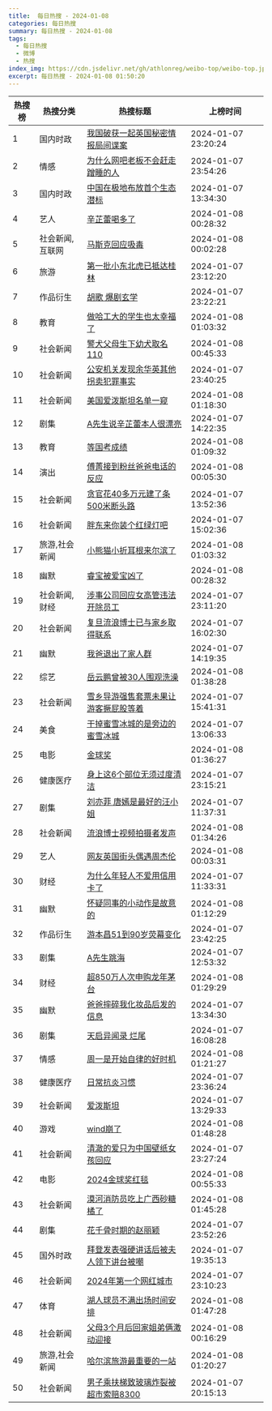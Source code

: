```yaml
---
title:  每日热搜 - 2024-01-08
categories: 每日热搜
summary: 每日热搜 - 2024-01-08
tags:
  - 每日热搜
  - 微博
  - 热搜
index_img: https://cdn.jsdelivr.net/gh/athlonreg/weibo-top/weibo-top.jpeg
excerpt: 每日热搜 - 2024-01-08 01:50:20
---
```


| 热搜榜 | 热搜分类 | 热搜标题 | 上榜时间 |
| --- | --- | --- | --- |
| 1 | 国内时政 | [我国破获一起英国秘密情报局间谍案](https://s.weibo.com/weibo%3Fq%3D%2523%E6%88%91%E5%9B%BD%E7%A0%B4%E8%8E%B7%E4%B8%80%E8%B5%B7%E8%8B%B1%E5%9B%BD%E7%A7%98%E5%AF%86%E6%83%85%E6%8A%A5%E5%B1%80%E9%97%B4%E8%B0%8D%E6%A1%88%2523) | 2024-01-07 23:20:24 | 
| 2 | 情感 | [为什么网吧老板不会赶走蹭睡的人](https://s.weibo.com/weibo%3Fq%3D%2523%E4%B8%BA%E4%BB%80%E4%B9%88%E7%BD%91%E5%90%A7%E8%80%81%E6%9D%BF%E4%B8%8D%E4%BC%9A%E8%B5%B6%E8%B5%B0%E8%B9%AD%E7%9D%A1%E7%9A%84%E4%BA%BA%2523) | 2024-01-07 23:54:26 | 
| 3 | 国内时政 | [中国在极地布放首个生态潜标](https://s.weibo.com/weibo%3Fq%3D%2523%E4%B8%AD%E5%9B%BD%E5%9C%A8%E6%9E%81%E5%9C%B0%E5%B8%83%E6%94%BE%E9%A6%96%E4%B8%AA%E7%94%9F%E6%80%81%E6%BD%9C%E6%A0%87%2523) | 2024-01-07 13:34:30 | 
| 4 | 艺人 | [辛芷蕾喝多了](https://s.weibo.com/weibo%3Fq%3D%2523%E8%BE%9B%E8%8A%B7%E8%95%BE%E5%96%9D%E5%A4%9A%E4%BA%86%2523) | 2024-01-08 00:28:32 | 
| 5 | 社会新闻,互联网 | [马斯克回应吸毒](https://s.weibo.com/weibo%3Fq%3D%2523%E9%A9%AC%E6%96%AF%E5%85%8B%E5%9B%9E%E5%BA%94%E5%90%B8%E6%AF%92%2523) | 2024-01-08 00:02:28 | 
| 6 | 旅游 | [第一批小东北虎已抵达桂林](https://s.weibo.com/weibo%3Fq%3D%2523%E7%AC%AC%E4%B8%80%E6%89%B9%E5%B0%8F%E4%B8%9C%E5%8C%97%E8%99%8E%E5%B7%B2%E6%8A%B5%E8%BE%BE%E6%A1%82%E6%9E%97%2523) | 2024-01-07 23:12:20 | 
| 7 | 作品衍生 | [胡歌 爆剧玄学](https://s.weibo.com/weibo%3Fq%3D%2523%E8%83%A1%E6%AD%8C%20%E7%88%86%E5%89%A7%E7%8E%84%E5%AD%A6%2523) | 2024-01-07 23:22:21 | 
| 8 | 教育 | [做哈工大的学生也太幸福了](https://s.weibo.com/weibo%3Fq%3D%2523%E5%81%9A%E5%93%88%E5%B7%A5%E5%A4%A7%E7%9A%84%E5%AD%A6%E7%94%9F%E4%B9%9F%E5%A4%AA%E5%B9%B8%E7%A6%8F%E4%BA%86%2523) | 2024-01-08 01:03:32 | 
| 9 | 社会新闻 | [警犬父母生下幼犬取名110](https://s.weibo.com/weibo%3Fq%3D%2523%E8%AD%A6%E7%8A%AC%E7%88%B6%E6%AF%8D%E7%94%9F%E4%B8%8B%E5%B9%BC%E7%8A%AC%E5%8F%96%E5%90%8D110%2523) | 2024-01-08 00:45:33 | 
| 10 | 社会新闻 | [公安机关发现余华英其他拐卖犯罪事实](https://s.weibo.com/weibo%3Fq%3D%2523%E5%85%AC%E5%AE%89%E6%9C%BA%E5%85%B3%E5%8F%91%E7%8E%B0%E4%BD%99%E5%8D%8E%E8%8B%B1%E5%85%B6%E4%BB%96%E6%8B%90%E5%8D%96%E7%8A%AF%E7%BD%AA%E4%BA%8B%E5%AE%9E%2523) | 2024-01-07 23:40:25 | 
| 11 | 社会新闻 | [美国爱泼斯坦名单一窥](https://s.weibo.com/weibo%3Fq%3D%2523%E7%BE%8E%E5%9B%BD%E7%88%B1%E6%B3%BC%E6%96%AF%E5%9D%A6%E5%90%8D%E5%8D%95%E4%B8%80%E7%AA%A5%2523) | 2024-01-08 01:18:30 | 
| 12 | 剧集 | [A先生说辛芷蕾本人很漂亮](https://s.weibo.com/weibo%3Fq%3D%2523A%E5%85%88%E7%94%9F%E8%AF%B4%E8%BE%9B%E8%8A%B7%E8%95%BE%E6%9C%AC%E4%BA%BA%E5%BE%88%E6%BC%82%E4%BA%AE%2523) | 2024-01-07 14:22:35 | 
| 13 | 教育 | [等国考成绩](https://s.weibo.com/weibo%3Fq%3D%2523%E7%AD%89%E5%9B%BD%E8%80%83%E6%88%90%E7%BB%A9%2523) | 2024-01-08 01:09:32 | 
| 14 | 演出 | [傅菁接到粉丝爸爸电话的反应](https://s.weibo.com/weibo%3Fq%3D%2523%E5%82%85%E8%8F%81%E6%8E%A5%E5%88%B0%E7%B2%89%E4%B8%9D%E7%88%B8%E7%88%B8%E7%94%B5%E8%AF%9D%E7%9A%84%E5%8F%8D%E5%BA%94%2523) | 2024-01-08 00:05:30 | 
| 15 | 社会新闻 | [贪官花40多万元建了条500米断头路](https://s.weibo.com/weibo%3Fq%3D%2523%E8%B4%AA%E5%AE%98%E8%8A%B140%E5%A4%9A%E4%B8%87%E5%85%83%E5%BB%BA%E4%BA%86%E6%9D%A1500%E7%B1%B3%E6%96%AD%E5%A4%B4%E8%B7%AF%2523) | 2024-01-07 13:52:36 | 
| 16 | 社会新闻 | [胖东来你装个红绿灯吧](https://s.weibo.com/weibo%3Fq%3D%2523%E8%83%96%E4%B8%9C%E6%9D%A5%E4%BD%A0%E8%A3%85%E4%B8%AA%E7%BA%A2%E7%BB%BF%E7%81%AF%E5%90%A7%2523) | 2024-01-07 15:02:36 | 
| 17 | 旅游,社会新闻 | [小熊猫小折耳根来尔滨了](https://s.weibo.com/weibo%3Fq%3D%2523%E5%B0%8F%E7%86%8A%E7%8C%AB%E5%B0%8F%E6%8A%98%E8%80%B3%E6%A0%B9%E6%9D%A5%E5%B0%94%E6%BB%A8%E4%BA%86%2523) | 2024-01-08 01:03:32 | 
| 18 | 幽默 | [睿宝被爱宝凶了](https://s.weibo.com/weibo%3Fq%3D%2523%E7%9D%BF%E5%AE%9D%E8%A2%AB%E7%88%B1%E5%AE%9D%E5%87%B6%E4%BA%86%2523) | 2024-01-08 00:28:32 | 
| 19 | 社会新闻,财经 | [涉事公司回应女高管违法开除员工](https://s.weibo.com/weibo%3Fq%3D%2523%E6%B6%89%E4%BA%8B%E5%85%AC%E5%8F%B8%E5%9B%9E%E5%BA%94%E5%A5%B3%E9%AB%98%E7%AE%A1%E8%BF%9D%E6%B3%95%E5%BC%80%E9%99%A4%E5%91%98%E5%B7%A5%2523) | 2024-01-07 23:11:20 | 
| 20 | 社会新闻 | [复旦流浪博士已与家乡取得联系](https://s.weibo.com/weibo%3Fq%3D%2523%E5%A4%8D%E6%97%A6%E6%B5%81%E6%B5%AA%E5%8D%9A%E5%A3%AB%E5%B7%B2%E4%B8%8E%E5%AE%B6%E4%B9%A1%E5%8F%96%E5%BE%97%E8%81%94%E7%B3%BB%2523) | 2024-01-07 16:02:30 | 
| 21 | 幽默 | [我爸退出了家人群](https://s.weibo.com/weibo%3Fq%3D%2523%E6%88%91%E7%88%B8%E9%80%80%E5%87%BA%E4%BA%86%E5%AE%B6%E4%BA%BA%E7%BE%A4%2523) | 2024-01-07 14:19:35 | 
| 22 | 综艺 | [岳云鹏曾被30人围观洗澡](https://s.weibo.com/weibo%3Fq%3D%2523%E5%B2%B3%E4%BA%91%E9%B9%8F%E6%9B%BE%E8%A2%AB30%E4%BA%BA%E5%9B%B4%E8%A7%82%E6%B4%97%E6%BE%A1%2523) | 2024-01-08 01:38:28 | 
| 23 | 社会新闻 | [雪乡导游强售套票未果让游客撅屁股等着](https://s.weibo.com/weibo%3Fq%3D%2523%E9%9B%AA%E4%B9%A1%E5%AF%BC%E6%B8%B8%E5%BC%BA%E5%94%AE%E5%A5%97%E7%A5%A8%E6%9C%AA%E6%9E%9C%E8%AE%A9%E6%B8%B8%E5%AE%A2%E6%92%85%E5%B1%81%E8%82%A1%E7%AD%89%E7%9D%80%2523) | 2024-01-07 15:41:31 | 
| 24 | 美食 | [干掉蜜雪冰城的是旁边的蜜雪冰城](https://s.weibo.com/weibo%3Fq%3D%2523%E5%B9%B2%E6%8E%89%E8%9C%9C%E9%9B%AA%E5%86%B0%E5%9F%8E%E7%9A%84%E6%98%AF%E6%97%81%E8%BE%B9%E7%9A%84%E8%9C%9C%E9%9B%AA%E5%86%B0%E5%9F%8E%2523) | 2024-01-07 13:06:33 | 
| 25 | 电影 | [金球奖](https://s.weibo.com/weibo%3Fq%3D%2523%E9%87%91%E7%90%83%E5%A5%96%2523) | 2024-01-08 01:36:27 | 
| 26 | 健康医疗 | [身上这6个部位无须过度清洁](https://s.weibo.com/weibo%3Fq%3D%2523%E8%BA%AB%E4%B8%8A%E8%BF%996%E4%B8%AA%E9%83%A8%E4%BD%8D%E6%97%A0%E9%A1%BB%E8%BF%87%E5%BA%A6%E6%B8%85%E6%B4%81%2523) | 2024-01-07 23:15:21 | 
| 27 | 剧集 | [刘亦菲 唐嫣是最好的汪小姐](https://s.weibo.com/weibo%3Fq%3D%2523%E5%88%98%E4%BA%A6%E8%8F%B2%20%E5%94%90%E5%AB%A3%E6%98%AF%E6%9C%80%E5%A5%BD%E7%9A%84%E6%B1%AA%E5%B0%8F%E5%A7%90%2523) | 2024-01-07 11:37:31 | 
| 28 | 社会新闻 | [流浪博士视频拍摄者发声](https://s.weibo.com/weibo%3Fq%3D%2523%E6%B5%81%E6%B5%AA%E5%8D%9A%E5%A3%AB%E8%A7%86%E9%A2%91%E6%8B%8D%E6%91%84%E8%80%85%E5%8F%91%E5%A3%B0%2523) | 2024-01-08 01:34:26 | 
| 29 | 艺人 | [网友英国街头偶遇周杰伦](https://s.weibo.com/weibo%3Fq%3D%2523%E7%BD%91%E5%8F%8B%E8%8B%B1%E5%9B%BD%E8%A1%97%E5%A4%B4%E5%81%B6%E9%81%87%E5%91%A8%E6%9D%B0%E4%BC%A6%2523) | 2024-01-08 00:03:31 | 
| 30 | 财经 | [为什么年轻人不爱用信用卡了](https://s.weibo.com/weibo%3Fq%3D%2523%E4%B8%BA%E4%BB%80%E4%B9%88%E5%B9%B4%E8%BD%BB%E4%BA%BA%E4%B8%8D%E7%88%B1%E7%94%A8%E4%BF%A1%E7%94%A8%E5%8D%A1%E4%BA%86%2523) | 2024-01-07 11:33:31 | 
| 31 | 幽默 | [怀疑同事的小动作是故意的](https://s.weibo.com/weibo%3Fq%3D%2523%E6%80%80%E7%96%91%E5%90%8C%E4%BA%8B%E7%9A%84%E5%B0%8F%E5%8A%A8%E4%BD%9C%E6%98%AF%E6%95%85%E6%84%8F%E7%9A%84%2523) | 2024-01-08 01:12:29 | 
| 32 | 作品衍生 | [游本昌51到90岁荧幕变化](https://s.weibo.com/weibo%3Fq%3D%2523%E6%B8%B8%E6%9C%AC%E6%98%8C51%E5%88%B090%E5%B2%81%E8%8D%A7%E5%B9%95%E5%8F%98%E5%8C%96%2523) | 2024-01-07 23:42:25 | 
| 33 | 剧集 | [A先生跳海](https://s.weibo.com/weibo%3Fq%3D%2523A%E5%85%88%E7%94%9F%E8%B7%B3%E6%B5%B7%2523) | 2024-01-07 12:53:32 | 
| 34 | 财经 | [超850万人次申购龙年茅台](https://s.weibo.com/weibo%3Fq%3D%2523%E8%B6%85850%E4%B8%87%E4%BA%BA%E6%AC%A1%E7%94%B3%E8%B4%AD%E9%BE%99%E5%B9%B4%E8%8C%85%E5%8F%B0%2523) | 2024-01-08 01:29:29 | 
| 35 | 幽默 | [爸爸摔碎我化妆品后发的信息](https://s.weibo.com/weibo%3Fq%3D%2523%E7%88%B8%E7%88%B8%E6%91%94%E7%A2%8E%E6%88%91%E5%8C%96%E5%A6%86%E5%93%81%E5%90%8E%E5%8F%91%E7%9A%84%E4%BF%A1%E6%81%AF%2523) | 2024-01-07 13:34:30 | 
| 36 | 剧集 | [天启异闻录 烂尾](https://s.weibo.com/weibo%3Fq%3D%2523%E5%A4%A9%E5%90%AF%E5%BC%82%E9%97%BB%E5%BD%95%20%E7%83%82%E5%B0%BE%2523) | 2024-01-07 16:08:28 | 
| 37 | 情感 | [周一是开始自律的好时机](https://s.weibo.com/weibo%3Fq%3D%2523%E5%91%A8%E4%B8%80%E6%98%AF%E5%BC%80%E5%A7%8B%E8%87%AA%E5%BE%8B%E7%9A%84%E5%A5%BD%E6%97%B6%E6%9C%BA%2523) | 2024-01-08 01:21:27 | 
| 38 | 健康医疗 | [日常抗炎习惯](https://s.weibo.com/weibo%3Fq%3D%2523%E6%97%A5%E5%B8%B8%E6%8A%97%E7%82%8E%E4%B9%A0%E6%83%AF%2523) | 2024-01-07 23:36:24 | 
| 39 | 社会新闻 | [爱泼斯坦](https://s.weibo.com/weibo%3Fq%3D%2523%E7%88%B1%E6%B3%BC%E6%96%AF%E5%9D%A6%2523) | 2024-01-07 13:29:33 | 
| 40 | 游戏 | [wind崩了](https://s.weibo.com/weibo%3Fq%3D%2523wind%E5%B4%A9%E4%BA%86%2523) | 2024-01-08 01:48:28 | 
| 41 | 社会新闻 | [清澈的爱只为中国壁纸女孩回应](https://s.weibo.com/weibo%3Fq%3D%2523%E6%B8%85%E6%BE%88%E7%9A%84%E7%88%B1%E5%8F%AA%E4%B8%BA%E4%B8%AD%E5%9B%BD%E5%A3%81%E7%BA%B8%E5%A5%B3%E5%AD%A9%E5%9B%9E%E5%BA%94%2523) | 2024-01-07 23:27:24 | 
| 42 | 电影 | [2024金球奖红毯](https://s.weibo.com/weibo%3Fq%3D%25232024%E9%87%91%E7%90%83%E5%A5%96%E7%BA%A2%E6%AF%AF%2523) | 2024-01-08 00:55:33 | 
| 43 | 社会新闻 | [漠河消防员吃上广西砂糖橘了](https://s.weibo.com/weibo%3Fq%3D%2523%E6%BC%A0%E6%B2%B3%E6%B6%88%E9%98%B2%E5%91%98%E5%90%83%E4%B8%8A%E5%B9%BF%E8%A5%BF%E7%A0%82%E7%B3%96%E6%A9%98%E4%BA%86%2523) | 2024-01-08 01:45:28 | 
| 44 | 剧集 | [花千骨时期的赵丽颖](https://s.weibo.com/weibo%3Fq%3D%2523%E8%8A%B1%E5%8D%83%E9%AA%A8%E6%97%B6%E6%9C%9F%E7%9A%84%E8%B5%B5%E4%B8%BD%E9%A2%96%2523) | 2024-01-07 23:52:26 | 
| 45 | 国外时政 | [拜登发表强硬讲话后被夫人领下讲台被嘲](https://s.weibo.com/weibo%3Fq%3D%2523%E6%8B%9C%E7%99%BB%E5%8F%91%E8%A1%A8%E5%BC%BA%E7%A1%AC%E8%AE%B2%E8%AF%9D%E5%90%8E%E8%A2%AB%E5%A4%AB%E4%BA%BA%E9%A2%86%E4%B8%8B%E8%AE%B2%E5%8F%B0%E8%A2%AB%E5%98%B2%2523) | 2024-01-07 19:35:13 | 
| 46 | 社会新闻 | [2024年第一个网红城市](https://s.weibo.com/weibo%3Fq%3D%25232024%E5%B9%B4%E7%AC%AC%E4%B8%80%E4%B8%AA%E7%BD%91%E7%BA%A2%E5%9F%8E%E5%B8%82%2523) | 2024-01-07 23:10:23 | 
| 47 | 体育 | [湖人球员不满出场时间安排](https://s.weibo.com/weibo%3Fq%3D%2523%E6%B9%96%E4%BA%BA%E7%90%83%E5%91%98%E4%B8%8D%E6%BB%A1%E5%87%BA%E5%9C%BA%E6%97%B6%E9%97%B4%E5%AE%89%E6%8E%92%2523) | 2024-01-08 01:47:28 | 
| 48 | 社会新闻 | [父母3个月后回家姐弟俩激动迎接](https://s.weibo.com/weibo%3Fq%3D%2523%E7%88%B6%E6%AF%8D3%E4%B8%AA%E6%9C%88%E5%90%8E%E5%9B%9E%E5%AE%B6%E5%A7%90%E5%BC%9F%E4%BF%A9%E6%BF%80%E5%8A%A8%E8%BF%8E%E6%8E%A5%2523) | 2024-01-08 00:16:29 | 
| 49 | 旅游,社会新闻 | [哈尔滨旅游最重要的一站](https://s.weibo.com/weibo%3Fq%3D%2523%E5%93%88%E5%B0%94%E6%BB%A8%E6%97%85%E6%B8%B8%E6%9C%80%E9%87%8D%E8%A6%81%E7%9A%84%E4%B8%80%E7%AB%99%2523) | 2024-01-08 01:20:27 | 
| 50 | 社会新闻 | [男子乘扶梯致玻璃炸裂被超市索赔8300](https://s.weibo.com/weibo%3Fq%3D%2523%E7%94%B7%E5%AD%90%E4%B9%98%E6%89%B6%E6%A2%AF%E8%87%B4%E7%8E%BB%E7%92%83%E7%82%B8%E8%A3%82%E8%A2%AB%E8%B6%85%E5%B8%82%E7%B4%A2%E8%B5%948300%2523) | 2024-01-07 20:15:13 | 
